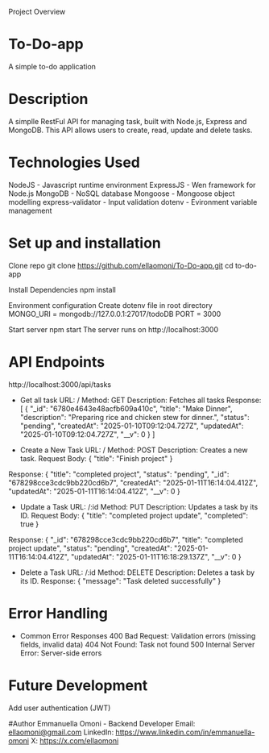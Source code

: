 Project Overview

# To-Do-app
A simple to-do application

# Description 
A simplle RestFul API for managing task, built with Node.js, Express and MongoDB. This API allows users to create, read, update and delete tasks. 

# Technologies Used 
NodeJS - Javascript runtime environment
ExpressJS - Wen framework for Node.js
MongoDB - NoSQL database
Mongoose - Mongoose object modelling
express-validator - Input validation
dotenv - Evironment variable management 

# Set up and installation
Clone repo
    git clone <https://github.com/ellaomoni/To-Do-app.git>
    cd to-do-app

Install Dependencies
    npm install

Environment configuration
Create dotenv file in root directory  
    MONGO_URI = mongodb://127.0.0.1:27017/todoDB
    PORT = 3000

Start server 
npm start 
The server runs on http://localhost:3000

# API Endpoints 
http://localhost:3000/api/tasks

- Get all task 
URL: /
Method: GET
Description: Fetches all tasks
Response: 
[
    {
        "_id": "6780e4643e48acfb609a410c",
        "title": "Make Dinner",
        "description": "Preparing rice and chicken stew for dinner.",
        "status": "pending",
        "createdAt": "2025-01-10T09:12:04.727Z",
        "updatedAt": "2025-01-10T09:12:04.727Z",
        "__v": 0
    }
]

- Create a New Task
URL: /
Method: POST
Description: Creates a new task.
Request Body: 
{
  "title": "Finish project"
}

Response: 
{
    "title": "completed project",
    "status": "pending",
    "_id": "678298cce3cdc9bb220cd6b7",
    "createdAt": "2025-01-11T16:14:04.412Z",
    "updatedAt": "2025-01-11T16:14:04.412Z",
    "__v": 0
}

- Update a Task
URL: /:id
Method: PUT
Description: Updates a task by its ID.
Request Body: 
{
  "title": "completed project update",
  "completed": true
}

Response: 
{
    "_id": "678298cce3cdc9bb220cd6b7",
    "title": "completed project update",
    "status": "pending",
    "createdAt": "2025-01-11T16:14:04.412Z",
    "updatedAt": "2025-01-11T16:18:29.137Z",
    "__v": 0
}

- Delete a Task
URL: /:id
Method: DELETE
Description: Deletes a task by its ID.
Response:
{
    "message": "Task deleted successfully"
}

# Error Handling 
- Common Error Responses
400 Bad Request: Validation errors (missing fields, invalid data)
404 Not Found: Task not found
500 Internal Server Error: Server-side errors


# Future Development
Add user authentication (JWT)

#Author 
Emmanuella Omoni - Backend Developer 
Email: ellaomoni@gmail.com
LinkedIn: https://www.linkedin.com/in/emmanuella-omoni
X: https://x.com/ellaomoni







